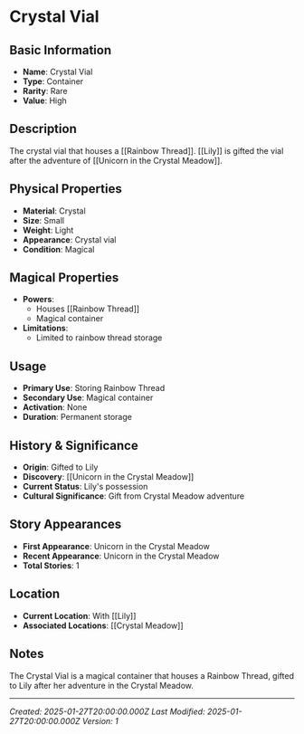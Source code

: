 # Crystal Vial

## Basic Information
- **Name**: Crystal Vial
- **Type**: Container
- **Rarity**: Rare
- **Value**: High

## Description
The crystal vial that houses a [[Rainbow Thread]]. [[Lily]] is gifted the vial after the adventure of [[Unicorn in the Crystal Meadow]].

## Physical Properties
- **Material**: Crystal
- **Size**: Small
- **Weight**: Light
- **Appearance**: Crystal vial
- **Condition**: Magical

## Magical Properties
- **Powers**: 
  - Houses [[Rainbow Thread]]
  - Magical container
- **Limitations**: 
  - Limited to rainbow thread storage

## Usage
- **Primary Use**: Storing Rainbow Thread
- **Secondary Use**: Magical container
- **Activation**: None
- **Duration**: Permanent storage

## History & Significance
- **Origin**: Gifted to Lily
- **Discovery**: [[Unicorn in the Crystal Meadow]]
- **Current Status**: Lily's possession
- **Cultural Significance**: Gift from Crystal Meadow adventure

## Story Appearances
- **First Appearance**: Unicorn in the Crystal Meadow
- **Recent Appearance**: Unicorn in the Crystal Meadow
- **Total Stories**: 1

## Location
- **Current Location**: With [[Lily]]
- **Associated Locations**: [[Crystal Meadow]]

## Notes
The Crystal Vial is a magical container that houses a Rainbow Thread, gifted to Lily after her adventure in the Crystal Meadow.

---
*Created: 2025-01-27T20:00:00.000Z*
*Last Modified: 2025-01-27T20:00:00.000Z*
*Version: 1*
